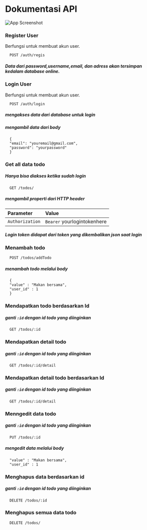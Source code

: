 
# Dokumentasi API

![App Screenshot](https://iili.io/JCbFWQa.png)

### Register User
Berfungsi untuk membuat akun user.

```
  POST /auth/regis
```
##### Data dari password,username,email, dan adress akan tersimpan kedalam database online.

### Login User
Berfungsi untuk membuat akun user.

```http
  POST /auth/login
```
##### mengakses data dari database untuk login
##### mengambil data dari body
```http
  {
  "email": "youremail@gmail.com",
  "password": "yourpassword"
  }
```
### Get all data todo
##### Hanya bisa diakses ketika sudah login
```http
  GET /todos/
```
##### mengambil properti dari HTTP header
#####

| Parameter       | Value     |
| :--------       | :------- | 
| `Authorization` | `Bearer` yourlogintokenhere | 

##### Login token didapat dari token yang dikembalikan json saat login

### Menambah todo
```http
  POST /todos/addTodo
```
##### menambah todo melalui body
```http
  {
  "value" : "Makan bersama",
  "user_id" : 1
  }
```
### Mendapatkan todo berdasarkan Id
##### ganti `:id` dengan id todo yang diinginkan
```http
  GET /todos/:id
```
### Mendapatkan detail todo
##### ganti `:id` dengan id todo yang diinginkan

```http
  GET /todos/:id/detail
```
### Mendapatkan detail todo berdasarkan Id
##### ganti `:id` dengan id todo yang diinginkan
```http
  GET /todos/:id/detail
```
### Menngedit data todo
##### ganti `:id` dengan id todo yang diinginkan
```http
  PUT /todos/:id
```
##### mengedit data melalui body
```http
  "value" : "Makan bersama",
  "user_id" : 1
```
### Menghapus data berdasarkan id
##### ganti `:id` dengan id todo yang diinginkan
```http
  DELETE /todos/:id
```
### Menghapus semua data todo
```http
  DELETE /todos/
```